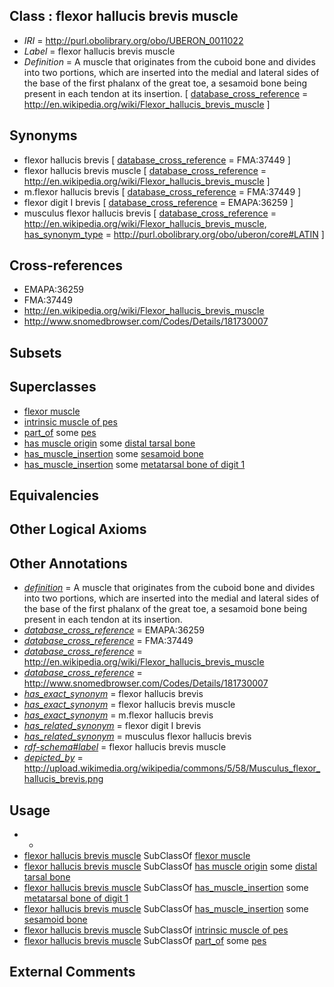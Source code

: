
## Class : flexor hallucis brevis muscle

 * *IRI* = http://purl.obolibrary.org/obo/UBERON_0011022
 * *Label* = flexor hallucis brevis muscle
 * *Definition* = A muscle that originates from the cuboid bone and divides into two portions, which are inserted into the medial and lateral sides of the base of the first phalanx of the great toe, a sesamoid bone being present in each tendon at its insertion. [ [database_cross_reference](../../ef/oboInOwl#hasDbXref.md) = http://en.wikipedia.org/wiki/Flexor_hallucis_brevis_muscle ]

## Synonyms

 * flexor hallucis brevis [ [database_cross_reference](../../ef/oboInOwl#hasDbXref.md) = FMA:37449 ]
 * flexor hallucis brevis muscle [ [database_cross_reference](../../ef/oboInOwl#hasDbXref.md) = http://en.wikipedia.org/wiki/Flexor_hallucis_brevis_muscle ]
 * m.flexor hallucis brevis [ [database_cross_reference](../../ef/oboInOwl#hasDbXref.md) = FMA:37449 ]
 * flexor digit I brevis [ [database_cross_reference](../../ef/oboInOwl#hasDbXref.md) = EMAPA:36259 ]
 * musculus flexor hallucis brevis [ [database_cross_reference](../../ef/oboInOwl#hasDbXref.md) = http://en.wikipedia.org/wiki/Flexor_hallucis_brevis_muscle, [has_synonym_type](../../pe/oboInOwl#hasSynonymType.md) = http://purl.obolibrary.org/obo/uberon/core#LATIN ]

## Cross-references

 * EMAPA:36259
 * FMA:37449
 * http://en.wikipedia.org/wiki/Flexor_hallucis_brevis_muscle
 * http://www.snomedbrowser.com/Codes/Details/181730007

## Subsets


## Superclasses

 * [flexor muscle](../../UBERON/66/UBERON_0000366.md)
 * [intrinsic muscle of pes](../../UBERON/78/UBERON_0014378.md)
 * [part_of](../../BFO/50/BFO_0000050.md) some [pes](../../UBERON/87/UBERON_0002387.md)
 * [has muscle origin](../../RO/72/RO_0002372.md) some [distal tarsal bone](../../UBERON/21/UBERON_0010721.md)
 * [has_muscle_insertion](../../RO/73/RO_0002373.md) some [sesamoid bone](../../UBERON/79/UBERON_0001479.md)
 * [has_muscle_insertion](../../RO/73/RO_0002373.md) some [metatarsal bone of digit 1](../../UBERON/50/UBERON_0003650.md)

## Equivalencies


## Other Logical Axioms


## Other Annotations

 * *[definition](../../IAO/15/IAO_0000115.md)* = A muscle that originates from the cuboid bone and divides into two portions, which are inserted into the medial and lateral sides of the base of the first phalanx of the great toe, a sesamoid bone being present in each tendon at its insertion.
 * *[database_cross_reference](../../ef/oboInOwl#hasDbXref.md)* = EMAPA:36259
 * *[database_cross_reference](../../ef/oboInOwl#hasDbXref.md)* = FMA:37449
 * *[database_cross_reference](../../ef/oboInOwl#hasDbXref.md)* = http://en.wikipedia.org/wiki/Flexor_hallucis_brevis_muscle
 * *[database_cross_reference](../../ef/oboInOwl#hasDbXref.md)* = http://www.snomedbrowser.com/Codes/Details/181730007
 * *[has_exact_synonym](../../ym/oboInOwl#hasExactSynonym.md)* = flexor hallucis brevis
 * *[has_exact_synonym](../../ym/oboInOwl#hasExactSynonym.md)* = flexor hallucis brevis muscle
 * *[has_exact_synonym](../../ym/oboInOwl#hasExactSynonym.md)* = m.flexor hallucis brevis
 * *[has_related_synonym](../../ym/oboInOwl#hasRelatedSynonym.md)* = flexor digit I brevis
 * *[has_related_synonym](../../ym/oboInOwl#hasRelatedSynonym.md)* = musculus flexor hallucis brevis
 * *[rdf-schema#label](../../el/rdf-schema#label.md)* = flexor hallucis brevis muscle
 * *[depicted_by](../../depicted/by/depicted_by.md)* = http://upload.wikimedia.org/wikipedia/commons/5/58/Musculus_flexor_hallucis_brevis.png

## Usage

 * -
 * [flexor hallucis brevis muscle](../../UBERON/22/UBERON_0011022.md) SubClassOf [flexor muscle](../../UBERON/66/UBERON_0000366.md)
 * [flexor hallucis brevis muscle](../../UBERON/22/UBERON_0011022.md) SubClassOf [has muscle origin](../../RO/72/RO_0002372.md) some [distal tarsal bone](../../UBERON/21/UBERON_0010721.md)
 * [flexor hallucis brevis muscle](../../UBERON/22/UBERON_0011022.md) SubClassOf [has_muscle_insertion](../../RO/73/RO_0002373.md) some [metatarsal bone of digit 1](../../UBERON/50/UBERON_0003650.md)
 * [flexor hallucis brevis muscle](../../UBERON/22/UBERON_0011022.md) SubClassOf [has_muscle_insertion](../../RO/73/RO_0002373.md) some [sesamoid bone](../../UBERON/79/UBERON_0001479.md)
 * [flexor hallucis brevis muscle](../../UBERON/22/UBERON_0011022.md) SubClassOf [intrinsic muscle of pes](../../UBERON/78/UBERON_0014378.md)
 * [flexor hallucis brevis muscle](../../UBERON/22/UBERON_0011022.md) SubClassOf [part_of](../../BFO/50/BFO_0000050.md) some [pes](../../UBERON/87/UBERON_0002387.md)

## External Comments


